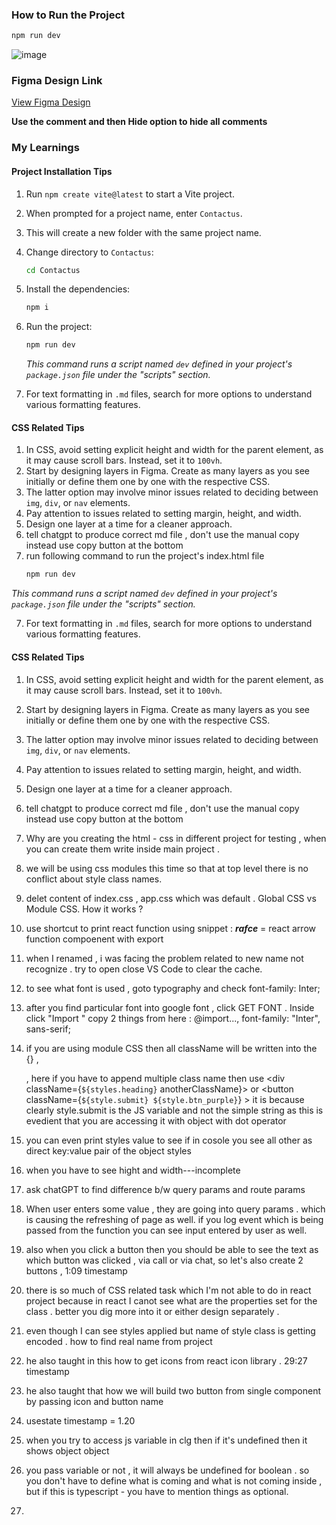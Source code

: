 
### How to Run the Project

```bash
npm run dev
```

![image](https://github.com/user-attachments/assets/8f503ba8-cbc1-4e15-bfb3-9b2e915386f2)


### Figma Design Link


[View Figma Design](https://www.figma.com/community/file/1349347949687912630/contact-form-page)


**Use the comment and then Hide option to hide all comments**

### My Learnings

#### Project Installation Tips

1. Run `npm create vite@latest` to start a Vite project.
2. When prompted for a project name, enter `Contactus`.
3. This will create a new folder with the same project name.
4. Change directory to `Contactus`:

    ```bash
    cd Contactus
    ```

5. Install the dependencies:

    ```bash
    npm i
    ```

6. Run the project:

    ```bash
    npm run dev
    ```

   _This command runs a script named `dev` defined in your project's `package.json` file under the "scripts" section._

7. For text formatting in `.md` files, search for more options to understand various formatting features.

#### CSS Related Tips

1. In CSS, avoid setting explicit height and width for the parent element, as it may cause scroll bars. Instead, set it to `100vh`.
2. Start by designing layers in Figma. Create as many layers as you see initially or define them one by one with the respective CSS.
3. The latter option may involve minor issues related to deciding between `img`, `div`, or `nav` elements.
4. Pay attention to issues related to setting margin, height, and width.
5. Design one layer at a time for a cleaner approach.
6. tell chatgpt to produce correct md file , don't use the manual copy instead use copy button at the bottom
7. run following command to run the project's index.html file
   ```bash
   npm run dev

 _This command runs a script named `dev` defined in your project's `package.json` file under the "scripts" section._

7. For text formatting in `.md` files, search for more options to understand various formatting features.

#### CSS Related Tips

1. In CSS, avoid setting explicit height and width for the parent element, as it may cause scroll bars. Instead, set it to `100vh`.
2. Start by designing layers in Figma. Create as many layers as you see initially or define them one by one with the respective CSS.
3. The latter option may involve minor issues related to deciding between `img`, `div`, or `nav` elements.
4. Pay attention to issues related to setting margin, height, and width.
5. Design one layer at a time for a cleaner approach.
6. tell chatgpt to produce correct md file , don't use the manual copy instead use copy button at the bottom
7. Why are you creating the html - css in different project for testing , when you can create them write inside main project .
8. we will be using css modules this time so that at top level there is no conflict about style class names.
9. delet content of index.css , app.css which was default  . Global CSS vs Module CSS. How it works ?
10. use shortcut to print react function using snippet : ***rafce***  = react arrow function compoenent with export
11. when I renamed , i was facing the problem related to new name not recognize . try to open close VS Code to clear the cache.
12. to see what font is used , goto typography and check font-family: Inter;
13. after you find particular font into google font , click GET FONT . Inside click "Import " copy 2 things from here  : @import...,    font-family: "Inter", sans-serif;
14. if you are using module CSS then all className will be written into the {} ,  <div className={styles.heading}>  , here if you have to append multiple class name then use  <div className={`${styles.heading}` anotherClassName}> or  <button className={`${style.submit} ${style.btn_purple}`} >  it is because clearly style.submit is the JS variable and not the simple string as this is evedient that you are accessing it with object with dot operator
15. you can even print styles value to see if in cosole you see all other as direct key:value pair of the object styles
16. when you have to see hight and width---incomplete 
17. ask chatGPT to find difference b/w query params and route params
18. When user enters some value , they are going into query params . which is causing the refreshing of page as well. if you log event which is being passed from the function you can see input entered by user as well.
19. also when you click a button then you should be able to see the text as which button was clicked , via call or via chat, so let's also create 2 buttons , 1:09 timestamp
20. there is so much of CSS related task which I'm not able to do in react project because in react I canot see what are the properties set for the class . better you dig more into it or either design separately . 
21. even though I can see styles applied but name of style class is getting encoded . how to find real name from project
22. he also taught in this how to get icons from react icon library . 29:27 timestamp
23. he also taught that how we will build two button from single component by passing icon and button name
24. usestate timestamp = 1.20
25. when you try to access js variable in clg then if it's undefined then it shows object object
26. you pass variable or not , it will always be undefined  for boolean . so you don't have to define what is coming and what is not coming inside , but if this is typescript - you have to mention things as optional. 

27. 

    

